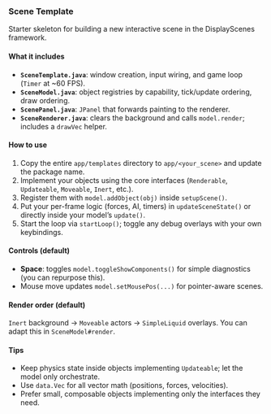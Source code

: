 ### Scene Template

Starter skeleton for building a new interactive scene in the DisplayScenes framework.

#### What it includes
- **`SceneTemplate.java`**: window creation, input wiring, and game loop (`Timer` at ~60 FPS).
- **`SceneModel.java`**: object registries by capability, tick/update ordering, draw ordering.
- **`ScenePanel.java`**: `JPanel` that forwards painting to the renderer.
- **`SceneRenderer.java`**: clears the background and calls `model.render`; includes a `drawVec` helper.

#### How to use
1) Copy the entire `app/templates` directory to `app/<your_scene>` and update the package name.
2) Implement your objects using the core interfaces (`Renderable`, `Updateable`, `Moveable`, `Inert`, etc.).
3) Register them with `model.addObject(obj)` inside `setupScene()`.
4) Put your per-frame logic (forces, AI, timers) in `updateSceneState()` or directly inside your model’s `update()`.
5) Start the loop via `startLoop()`; toggle any debug overlays with your own keybindings.

#### Controls (default)
- **Space**: toggles `model.toggleShowComponents()` for simple diagnostics (you can repurpose this).
- Mouse move updates `model.setMousePos(...)` for pointer-aware scenes.

#### Render order (default)
`Inert` background → `Moveable` actors → `SimpleLiquid` overlays. You can adapt this in `SceneModel#render`.

#### Tips
- Keep physics state inside objects implementing `Updateable`; let the model only orchestrate.
- Use `data.Vec` for all vector math (positions, forces, velocities).
- Prefer small, composable objects implementing only the interfaces they need.


